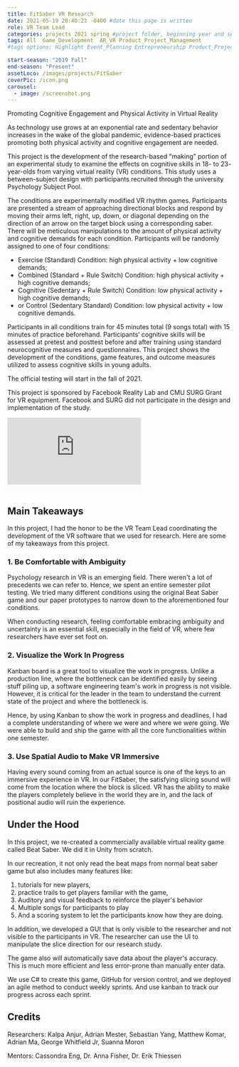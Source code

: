 ```yaml
---
title: FitSaber VR Research
date: 2021-05-19 20:40:23 -0400 #date this page is written
role: VR Team Lead
categories: projects 2021 spring #project folder, beginning year and season
tags: All  Game_Development  AR_VR Product_Project_Management 
#tags options: Highlight Event_Planning Entrepreneurship Product_Project_Management Game_Development Marketing Negotiation  Web_Design

start-season: "2019 Fall"
end-season: "Present"
assetLoco: /images/projects/FitSaber
coverPic: /icon.png
carousel:
  - image: /screenshot.png
---
```


Promoting Cognitive Engagement and Physical Activity in Virtual Reality

As technology use grows at an exponential rate and sedentary behavior increases in the wake of the global pandemic, evidence-based practices promoting both physical activity and cognitive engagement are needed. 

This project is the development of the research-based "making" portion of an experimental study to examine the effects on cognitive skills in 18- to 23- year-olds from varying virtual reality (VR) conditions. This study uses a between-subject design with participants recruited through the university Psychology Subject Pool. 

The conditions are experimentally modified VR rhythm games. Participants are presented a stream of approaching directional blocks and respond by moving their arms left, right, up, down, or diagonal depending on the direction of an arrow on the target block using a corresponding saber. There will be meticulous manipulations to the amount of physical activity and cognitive demands for each condition. Participants will be randomly assigned to one of four conditions: 
* Exercise (Standard) Condition: high physical activity + low cognitive demands;
* Combined (Standard + Rule Switch) Condition: high physical activity + high cognitive demands; 
* Cognitive (Sedentary + Rule Switch) Condition: low physical activity + high cognitive demands; 
* or Control (Sedentary Standard) Condition: low physical activity + low cognitive demands. 

Participants in all conditions train for 45 minutes total (9 songs total) with 15 minutes of practice beforehand. Participants’ cognitive skills will be assessed at pretest and posttest before and after training using standard neurocognitive measures and questionnaires. This project shows the development of the conditions, game features, and outcome measures utilized to assess cognitive skills in young adults.

The official testing will start in the fall of 2021.

This project is sponsored by Facebook Reality Lab and CMU SURG Grant for VR equipment. Facebook and SURG did not participate in the design and implementation of the study. 

<div class="iframe-container"><iframe  src="https://www.youtube.com/embed/hTGAXOeDxpU" title="YouTube video player" frameborder="0" allow="accelerometer; autoplay; clipboard-write; encrypted-media; gyroscope; picture-in-picture" allowfullscreen></iframe></div><br>


## Main Takeaways 
In this project, I had the honor to be the VR Team Lead coordinating the development of the VR software that we used for research. Here are some of my takeaways from this project. 

### 1. Be Comfortable with Ambiguity

Psychology research in VR is an emerging field. There weren't a lot of precedents we can refer to. Hence, we spent an entire semester pilot testing. We tried many different conditions using the original Beat Saber game and our paper prototypes to narrow down to the aforementioned four conditions. 

When conducting research, feeling comfortable embracing ambiguity and uncertainty is an essential skill, especially in the field of VR, where few researchers have ever set foot on. 

### 2. Visualize the Work In Progress

Kanban board is a great tool to visualize the work in progress. Unlike a production line, where the bottleneck can be identified easily by seeing stuff piling up, a software engineering team's work in progress is not visible. However, it is critical for the leader in the team to understand the current state of the project and where the bottleneck is.

Hence, by using Kanban to show the work in progress and deadlines, I had a complete understanding of where we were and where we were going. We were able to build and ship the game with all the core functionalities within one semester. 

### 3. Use Spatial Audio to Make VR Immersive

Having every sound coming from an actual source is one of the keys to an immersive experience in VR. In our FitSaber, the satisfying slicing sound will come from the location where the block is sliced. VR has the ability to make the players completely believe in the world they are in, and the lack of positional audio will ruin the experience. 

## Under the Hood 

In this project, we re-created a commercially available virtual reality game called Beat Saber. We did it in Unity from scratch. 

In our recreation, it not only read the beat maps from normal beat saber game but also includes many features like: 

1. tutorials for new players,
2. practice trails to get players familiar with the game,
3. Auditory and visual feedback to reinforce the player's behavior 
4. Multiple songs for participants to play
5. And a scoring system to let the participants know how they are doing. 

In addition, we developed a GUI that is only visible to the researcher and not visible to the participants in VR. The researcher can use the UI to manipulate the slice direction for our research study. 

The game also will automatically save data about the player's accuracy. This is much more efficient and less error-prone than manually enter data. 

We use C# to create this game, GitHub for version control, and we deployed an agile method to conduct weekly sprints. And use kanban to track our progress across each sprint. 


## Credits 

Researchers: Kalpa Anjur, Adrian Mester, Sebastian Yang, Matthew Komar, Adrian Ma, George Whitfield Jr, Suanna Moron

Mentors: Cassondra Eng, Dr. Anna Fisher, Dr. Erik Thiessen